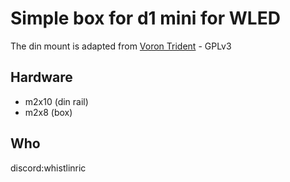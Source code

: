 # Simple box for d1 mini for WLED

The din mount is adapted from [Voron Trident](https://github.com/VoronDesign/Voron-Trident/blob/main/STLs/ElectronicsBay/pcb_din_clip_v2_x5.stl) - GPLv3

## Hardware
- m2x10 (din rail)
- m2x8 (box)

## Who
discord:whistlinric